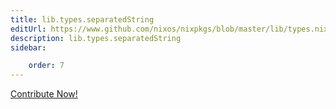```yaml
---
title: lib.types.separatedString
editUrl: https://www.github.com/nixos/nixpkgs/blob/master/lib/types.nix#L417C23
description: lib.types.separatedString
sidebar:

    order: 7
---
```


<a href="https://www.github.com/nixos/nixpkgs/blob/master/lib/types.nix#L417C23">Contribute Now!</a>



